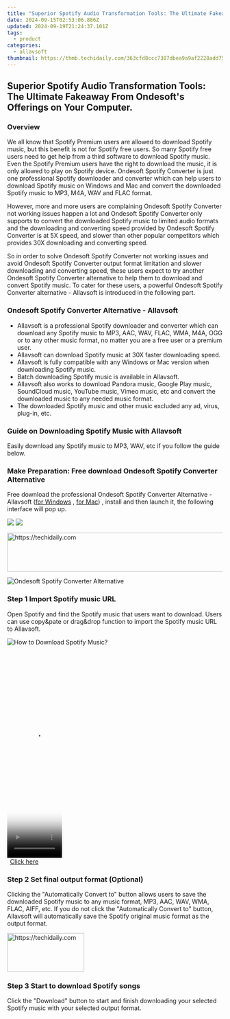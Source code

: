 ```yaml
---
title: "Superior Spotify Audio Transformation Tools: The Ultimate Fakeaway From Ondesoft's Offerings on Your Computer."
date: 2024-09-15T02:53:06.886Z
updated: 2024-09-19T21:24:37.101Z
tags:
  - product
categories:
  - allavsoft
thumbnail: https://thmb.techidaily.com/363cfd8ccc7387dbea9a9af2228add755c6db4677ce3ea0f3af2ecf0cae0e8a1.jpg
---
```


## Superior Spotify Audio Transformation Tools: The Ultimate Fakeaway From Ondesoft's Offerings on Your Computer.

### Overview

We all know that Spotify Premium users are allowed to download Spotify music, but this benefit is not for Spotify free users. So many Spotify free users need to get help from a third software to download Spotify music. Even the Spotify Premium users have the right to download the music, it is only allowed to play on Spotify device. Ondesoft Spotify Converter is just one professional Spotify downloader and converter which can help users to download Spotify music on Windows and Mac and convert the downloaded Spotify music to MP3, M4A, WAV and FLAC format.

However, more and more users are complaining Ondesoft Spotify Converter not working issues happen a lot and Ondesoft Spotify Converter only supports to convert the downloaded Spotify music to limited audio formats and the downloading and converting speed provided by Ondesoft Spotify Converter is at 5X speed, and slower than other popular competitors which provides 30X downloading and converting speed.

So in order to solve Ondesoft Spotify Converter not working issues and avoid Ondesoft Spotify Converter output format limitation and slower downloading and converting speed, these users expect to try another Ondesoft Spotify Converter alternative to help them to download and convert Spotify music. To cater for these users, a powerful Ondesoft Spotify Converter alternative - Allavsoft is introduced in the following part.

### Ondesoft Spotify Converter Alternative - Allavsoft

* Allavsoft is a professional Spotify downloader and converter which can download any Spotify music to MP3, AAC, WAV, FLAC, WMA, M4A, OGG or to any other music format, no matter you are a free user or a premium user.
* Allavsoft can download Spotify music at 30X faster downloading speed.
* Allavsoft is fully compatible with any Windows or Mac version when downloading Spotify music.
* Batch downloading Spotify music is available in Allavsoft.
* Allavsoft also works to download Pandora music, Google Play music, SoundCloud music, YouTube music, Vimeo music, etc and convert the downloaded music to any needed music format.
* The downloaded Spotify music and other music excluded any ad, virus, plug-in, etc.

### Guide on Downloading Spotify Music with Allavsoft

Easily download any Spotify music to MP3, WAV, etc if you follow the guide below.

### Make Preparation: Free download Ondesoft Spotify Converter Alternative

Free download the professional Ondesoft Spotify Converter Alternative - Allavsoft ([for Windows](https://tools.techidaily.com/allavsoft/products/) , [for Mac](https://tools.techidaily.com/allavsoft/products/)) , install and then launch it, the following interface will pop up.

[![](https://www.allavsoft.com/how-to/../images/how-to/free-download-win.jpg)](https://tools.techidaily.com/allavsoft/products/) [![](https://www.allavsoft.com/how-to/../images/how-to/free-download-mac.jpg)](https://tools.techidaily.com/allavsoft/products/)

<!-- affiliate ads begin -->
<a href="https://appsumo.8odi.net/c/5597632/2075472/7443" target="_top" id="2075472">
  <img src="//a.impactradius-go.com/display-ad/7443-2075472" border="0" alt="https://techidaily.com" width="728" height="90"/>
</a>
<img height="0" width="0" src="https://appsumo.8odi.net/i/5597632/2075472/7443" style="position:absolute;visibility:hidden;" border="0" />
<!-- affiliate ads end -->

![Ondesoft Spotify Converter Alternative](https://www.allavsoft.com/how-to/../images/allavsoft/screen-shot-600.jpg)

### Step 1 Import Spotify music URL

Open Spotify and find the Spotify music that users want to download. Users can use copy&pate or drag&drop function to import the Spotify music URL to Allavsoft.

![How to Download Spotify Music?](https://www.allavsoft.com/how-to/../images/how-to/download-rtmp-video/download-rtmp-video.jpg)

<!-- affiliate ads begin -->
<span id="1975562">
					<video width="128" height="480" style="cursor:pointer"
           poster="//a.impactradius-go.com/display-clicktoplayimage/1975562.png"
           onclick="if(!this.playClicked){this.play();this.setAttribute('controls',true);this.playClicked=true;}">
	   <source src="//a.impactradius-go.com/display-ad/22993-1975562">
	   <img src="//a.impactradius-go.com/display-clicktoplayimage/1975562.png" style="border: none; height: 100%; width: 100%; object-fit: contain">
	</video>
	<div style="width:80px;text-align:center"><a href="javascript:window.open(decodeURIComponent('https%3A%2F%2Fhomestyler.sjv.io%2Fc%2F5597632%2F1975562%2F22993'), '_blank');void(0);">Click here</a></div>
</span>
<img height="0" width="0" src="https://imp.pxf.io/i/5597632/1975562/22993" style="position:absolute;visibility:hidden;" border="0" />
<!-- affiliate ads end -->

### Step 2 Set final output format (Optional)

Clicking the "Automatically Convert to" button allows users to save the downloaded Spotify music to any music format, MP3, AAC, WAV, WMA, FLAC, AIFF, etc. If you do not click the "Automatically Convert to" button, Allavsoft will automatically save the Spotify original music format as the output format.

<!-- affiliate ads begin -->
<a href="https://25home.pxf.io/c/5597632/2148639/16836" target="_top" id="2148639">
  <img src="//a.impactradius-go.com/display-ad/16836-2148639" border="0" alt="https://techidaily.com" width="180" height="90"/>
</a>
<img height="0" width="0" src="https://25home.pxf.io/i/5597632/2148639/16836" style="position:absolute;visibility:hidden;" border="0" />
<!-- affiliate ads end -->

### Step 3 Start to download Spotify songs

Click the "Download" button to start and finish downloading your selected Spotify music with your selected output format.

<ins class="adsbygoogle"
     style="display:block"
     data-ad-format="autorelaxed"
     data-ad-client="ca-pub-7571918770474297"
     data-ad-slot="1223367746"></ins>

<ins class="adsbygoogle"
     style="display:block"
     data-ad-client="ca-pub-7571918770474297"
     data-ad-slot="8358498916"
     data-ad-format="auto"
     data-full-width-responsive="true"></ins>

